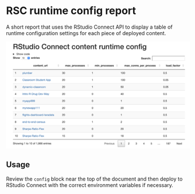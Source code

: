 # RSC runtime config report

A short report that uses the RStudio Connect API to display a table of runtime configuration settings for each piece of deployed content.

![](images/runtime_config_report.png)

## Usage

Review the `config` block near the top of the document and then deploy to RStudio Connect with the correct environment variables if necessary.
